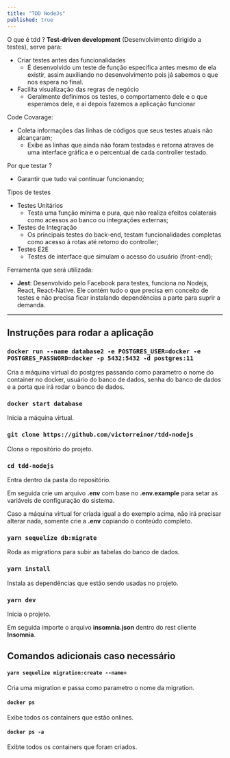 ```yaml
---
title: "TDD NodeJs"
published: true
---
```

O que é tdd ? **Test-driven development** (Desenvolvimento dirigido a testes), serve para:
- Criar testes antes das funcionalidades
  - É desenvolvido um teste de função especifica antes mesmo de ela existir, assim auxiliando no desenvolvimento pois já sabemos o que nos espera no final.
- Facilita visualização das regras de negócio
  - Geralmente definimos os testes, o comportamento dele e o que esperamos dele, e ai depois fazemos a aplicação funcionar

Code Covarage:
- Coleta informações das linhas de códigos que seus testes atuais não alcançaram;
  - Exibe as linhas que ainda não foram testadas e retorna atraves de uma interface gráfica e o percentual de cada controller testado.

Por que testar ?
- Garantir que tudo vai continuar funcionando;

Tipos de testes
- Testes Unitários
  - Testa uma função mínima e pura, que não realiza efeitos colaterais como acessos ao banco ou integrações externas;
- Testes de Integração
  - Os principais testes do back-end, testam funcionalidades completas como acesso à rotas até retorno do controller;
- Testes E2E
  - Testes de interface que simulam o acesso do usuário (front-end);

Ferramenta que será utilizada:
- **Jest**: Desenvolvido pelo Facebook para testes, funciona no Nodejs, React, React-Native. Ele contém tudo o que precisa em conceito de testes e não precisa ficar instalando dependências a parte para suprir a demanda.

---
## Instruções para rodar a aplicação

### `docker run --name database2 -e POSTGRES_USER=docker -e POSTGRES_PASSWORD=docker -p 5432:5432 -d postgres:11`
Cria a máquina virtual do postgres passando como parametro o nome do container no docker, usuário do banco de dados, senha do banco de dados e a porta que irá rodar o banco de dados.

### `docker start database`
Inicia a máquina virtual.

### `git clone https://github.com/victorreinor/tdd-nodejs`
Clona o repositório do projeto.

### `cd tdd-nodejs`
Entra dentro da pasta do repositório.

Em seguida crie um arquivo **.env** com base no **.env.example** para setar as variáveis de configuração do sistema.

Caso a máquina virtual for criada igual a do exemplo acima, não irá precisar alterar nada, somente crie a **.env** copiando o conteúdo completo.

### `yarn sequelize db:migrate`
Roda as migrations para subir as tabelas do banco de dados.

### `yarn install`
Instala as dependências que estão sendo usadas no projeto.

### `yarn dev`
Inicia o projeto.

Em seguida importe o arquivo **insomnia.json** dentro do rest cliente **Insomnia**.

## Comandos adicionais caso necessário

#### `yarn sequelize migration:create --name=`
Cria uma migration e passa como parametro o nome da migration.

#### `docker ps`
Exibe todos os containers que estão onlines.

#### `docker ps -a`
Exibte todos os containers que foram criados.
